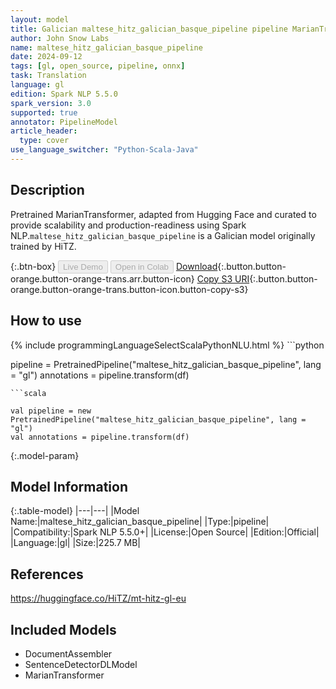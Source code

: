 ```yaml
---
layout: model
title: Galician maltese_hitz_galician_basque_pipeline pipeline MarianTransformer from HiTZ
author: John Snow Labs
name: maltese_hitz_galician_basque_pipeline
date: 2024-09-12
tags: [gl, open_source, pipeline, onnx]
task: Translation
language: gl
edition: Spark NLP 5.5.0
spark_version: 3.0
supported: true
annotator: PipelineModel
article_header:
  type: cover
use_language_switcher: "Python-Scala-Java"
---
```


## Description

Pretrained MarianTransformer, adapted from Hugging Face and curated to provide scalability and production-readiness using Spark NLP.`maltese_hitz_galician_basque_pipeline` is a Galician model originally trained by HiTZ.

{:.btn-box}
<button class="button button-orange" disabled>Live Demo</button>
<button class="button button-orange" disabled>Open in Colab</button>
[Download](https://s3.amazonaws.com/auxdata.johnsnowlabs.com/public/models/maltese_hitz_galician_basque_pipeline_gl_5.5.0_3.0_1726161265340.zip){:.button.button-orange.button-orange-trans.arr.button-icon}
[Copy S3 URI](s3://auxdata.johnsnowlabs.com/public/models/maltese_hitz_galician_basque_pipeline_gl_5.5.0_3.0_1726161265340.zip){:.button.button-orange.button-orange-trans.button-icon.button-copy-s3}

## How to use



<div class="tabs-box" markdown="1">
{% include programmingLanguageSelectScalaPythonNLU.html %}
```python

pipeline = PretrainedPipeline("maltese_hitz_galician_basque_pipeline", lang = "gl")
annotations =  pipeline.transform(df)   

```
```scala

val pipeline = new PretrainedPipeline("maltese_hitz_galician_basque_pipeline", lang = "gl")
val annotations = pipeline.transform(df)

```
</div>

{:.model-param}
## Model Information

{:.table-model}
|---|---|
|Model Name:|maltese_hitz_galician_basque_pipeline|
|Type:|pipeline|
|Compatibility:|Spark NLP 5.5.0+|
|License:|Open Source|
|Edition:|Official|
|Language:|gl|
|Size:|225.7 MB|

## References

https://huggingface.co/HiTZ/mt-hitz-gl-eu

## Included Models

- DocumentAssembler
- SentenceDetectorDLModel
- MarianTransformer